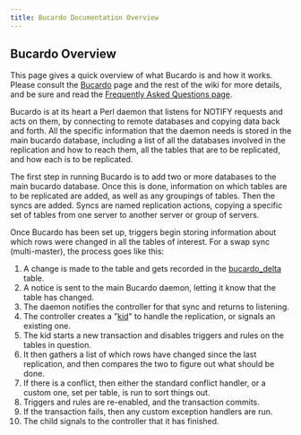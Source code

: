 ```yaml
---
title: Bucardo Documentation Overview
---
```


Bucardo Overview
----------------

This page gives a quick overview of what Bucardo is and how it works. Please consult the [Bucardo](/Bucardo "wikilink") page and the rest of the wiki for more details, and be sure and read the [Frequently Asked Questions page](/Bucardo/Faq "wikilink").

Bucardo is at its heart a Perl daemon that listens for NOTIFY requests and acts on them, by connecting to remote databases and copying data back and forth. All the specific information that the daemon needs is stored in the main bucardo database, including a list of all the databases involved in the replication and how to reach them, all the tables that are to be replicated, and how each is to be replicated.

The first step in running Bucardo is to add two or more databases to the main bucardo database. Once this is done, information on which tables are to be replicated are added, as well as any groupings of tables. Then the syncs are added. Syncs are named replication actions, copying a specific set of tables from one server to another server or group of servers.

Once Bucardo has been set up, triggers begin storing information about which rows were changed in all the tables of interest. For a swap sync (multi-master), the process goes like this:

1.  A change is made to the table and gets recorded in the [bucardo_delta](/Bucardo/bucardo_delta "wikilink") table.
2.  A notice is sent to the main Bucardo daemon, letting it know that the table has changed.
3.  The daemon notifies the controller for that sync and returns to listening.
4.  The controller creates a "[kid](/Bucardo/kid "wikilink")" to handle the replication, or signals an existing one.
5.  The kid starts a new transaction and disables triggers and rules on the tables in question.
6.  It then gathers a list of which rows have changed since the last replication, and then compares the two to figure out what should be done.
7.  If there is a conflict, then either the standard conflict handler, or a custom one, set per table, is run to sort things out.
8.  Triggers and rules are re-enabled, and the transaction commits.
9.  If the transaction fails, then any custom exception handlers are run.
10. The child signals to the controller that it has finished.

